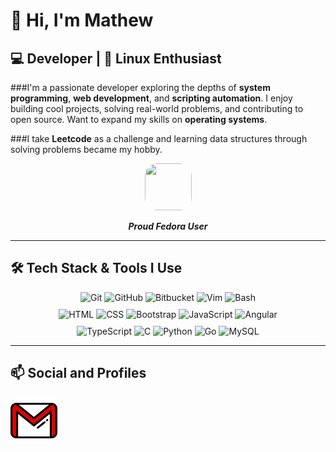 # 👋 Hi, I'm Mathew

## 💻 Developer | 🐧 Linux Enthusiast

###I'm a passionate developer exploring the depths of **system programming**, **web development**, and **scripting automation**. I enjoy building cool projects, solving real-world problems, and contributing to open source. Want to expand my skills on **operating systems**.

###I take **Leetcode** as a challenge and learning data structures through solving problems became my hobby. 

<p align="center">
<img src="https://raw.githubusercontent.com/marwin1991/profile-technology-icons/refs/heads/main/icons/fedora.png" style="border-radius: 20px ; height: 75px ; width: 75px">
<p align="center"><i><strong>Proud Fedora User</strong></i></p>



---

## 🛠️ Tech Stack & Tools I Use

<p align="center" style="margin:10px 50px">
  <img src="https://raw.githubusercontent.com/marwin1991/profile-technology-icons/main/icons/git.png" width="40" alt="Git"/>
  <img src="https://raw.githubusercontent.com/marwin1991/profile-technology-icons/main/icons/github.png" width="40" alt="GitHub"/>
  <img src="https://raw.githubusercontent.com/marwin1991/profile-technology-icons/main/icons/bitbucket.png" width="40" alt="Bitbucket"/>
  <img src="https://raw.githubusercontent.com/marwin1991/profile-technology-icons/main/icons/postman.png" width="40" alt="Vim"/>
  <img src="https://raw.githubusercontent.com/marwin1991/profile-technology-icons/main/icons/bash.png" width="40" alt="Bash"/>
</p>
<p align="center" style="margin:10px 50px">
  <img src="https://raw.githubusercontent.com/marwin1991/profile-technology-icons/main/icons/html.png" width="40" alt="HTML"/>
  <img src="https://raw.githubusercontent.com/marwin1991/profile-technology-icons/main/icons/css.png" width="40" alt="CSS"/>
  <img src="https://raw.githubusercontent.com/marwin1991/profile-technology-icons/main/icons/bootstrap.png" width="40" alt="Bootstrap"/>
  <img src="https://raw.githubusercontent.com/marwin1991/profile-technology-icons/main/icons/javascript.png" width="40" alt="JavaScript"/>
  <img src="https://raw.githubusercontent.com/marwin1991/profile-technology-icons/main/icons/angular.png" width="40" alt="Angular"/>
</p>
<p align="center" style="margin:10px 50px">
  <img src="https://raw.githubusercontent.com/marwin1991/profile-technology-icons/main/icons/typescript.png" width="40" alt="TypeScript"/>
  <img src="https://raw.githubusercontent.com/marwin1991/profile-technology-icons/main/icons/c.png" width="40" alt="C"/>
  <img src="https://raw.githubusercontent.com/marwin1991/profile-technology-icons/main/icons/python.png" width="40" alt="Python"/>
  <img src="https://raw.githubusercontent.com/marwin1991/profile-technology-icons/main/icons/go.png" width="40" alt="Go"/>
  <img src="https://raw.githubusercontent.com/marwin1991/profile-technology-icons/main/icons/mysql.png" width="40" alt="MySQL"/>
</p>

---

## 📫 Social and Profiles
<a href="mailto:mathewabhinav2005@gmail.com"><img src="gmail.png" height="75px" width="75px"></a>

